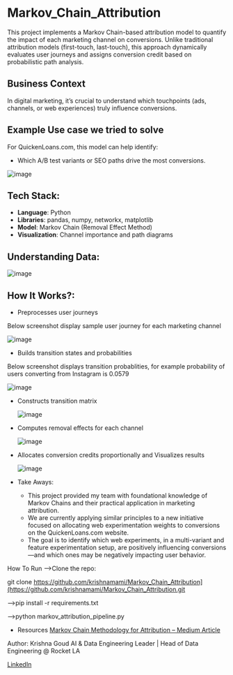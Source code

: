 # Markov_Chain_Attribution
This project implements a Markov Chain-based attribution model to quantify the impact of each marketing channel on conversions. Unlike traditional attribution models (first-touch, last-touch), this approach dynamically evaluates user journeys and assigns conversion credit based on probabilistic path analysis.

## Business Context
In digital marketing, it’s crucial to understand which touchpoints (ads, channels, or web experiences) truly influence conversions. 

## Example Use case we tried to solve
For QuickenLoans.com, this model can help identify:
- Which A/B test variants or SEO paths drive the most conversions.


![image](https://github.com/user-attachments/assets/9ef05498-a215-425a-bbc9-ed08f651752e)

## Tech Stack:

- **Language**: Python  
- **Libraries**: pandas, numpy, networkx, matplotlib  
- **Model**: Markov Chain (Removal Effect Method)
- **Visualization**: Channel importance and path diagrams

## Understanding Data:

![image](https://github.com/user-attachments/assets/2d47edfb-a04d-46eb-bfe6-19b291a1c145)

## How It Works?:
 * Preprocesses user journeys
   
Below screenshot display sample user journey for each marketing channel
   
   ![image](https://github.com/user-attachments/assets/6a9ca941-8d8c-48f6-8484-9efecbb1ee9a)


* Builds transition states and probabilities
  
Below screenshot displays transition probablities, for example probability of users converting from Instagram is 0.0579

  ![image](https://github.com/user-attachments/assets/c7697055-cf6e-4627-a39d-e86f2e364234)


* Constructs transition matrix

  ![image](https://github.com/user-attachments/assets/33c5c058-7304-4816-9b29-45a721259b99)


* Computes removal effects for each channel

  ![image](https://github.com/user-attachments/assets/c889ac52-8789-4d93-b297-d2ad8de44876)


* Allocates conversion credits proportionally and Visualizes results

  ![image](https://github.com/user-attachments/assets/5b8fb0b4-5922-4c6b-a2aa-9e69271ab7b0)

* Take Aways:

     * This project provided my team with foundational knowledge of Markov Chains and their practical application in marketing attribution.
     * We are currently applying similar principles to a new initiative focused on allocating web experimentation weights to conversions on the QuickenLoans.com website.
     * The goal is to identify which web experiments, in a multi-variant and feature experimentation setup, are positively influencing conversions—and which ones may be negatively impacting user behavior.


How To Run
-->Clone the repo: 

git clone https://github.com/krishnamami/Markov_Chain_Attribution](https://github.com/krishnamami/Markov_Chain_Attribution.git

-->pip install -r requirements.txt

-->python markov_attribution_pipeline.py

* Resources
 [Markov Chain Methodology for Attribution – Medium Article](https://medium.com/data-science/marketing-channel-attribution-with-markov-chains-in-python-part-2-the-complete-walkthrough-733c65b23323)


Author: Krishna Goud
 AI & Data Engineering Leader | Head of Data Engineering @ Rocket LA
 
 [LinkedIn](https://www.linkedin.com/in/krishnagoud)

